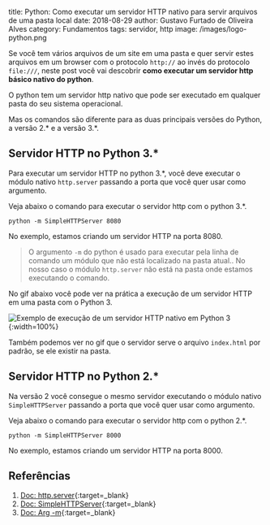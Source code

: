 title: Python: Como executar um servidor HTTP nativo para servir arquivos de uma pasta local
date: 2018-08-29
author: Gustavo Furtado de Oliveira Alves
category: Fundamentos
tags: servidor, http
image: /images/logo-python.png

Se você tem vários arquivos de um site em uma pasta e quer servir estes arquivos em um browser com o protocolo `http://` ao invés do protocolo `file:///`, neste post você vai descobrir **como executar um servidor http básico nativo do python**.

O python tem um servidor http nativo que pode ser executado em qualquer pasta do seu sistema operacional.

Mas os comandos são diferente para as duas principais versões do Python, a versão 2.\* e a versão 3.\*.

## Servidor HTTP no Python 3.\*

Para executar um servidor HTTP no python 3.\*, você deve executar o módulo nativo `http.server` passando a porta que você quer usar como argumento.

Veja abaixo o comando para executar o servidor http com o python 3.\*.

```
python -m SimpleHTTPServer 8080
```

No exemplo, estamos criando um servidor HTTP na porta 8080.

> O argumento `-m` do python é usado para executar pela linha de comando um módulo que não está localizado na pasta atual.. No nosso caso o módulo `http.server` não está na pasta onde estamos executando o comando.

No gif abaixo você pode ver na prática a execução de um servidor HTTP em uma pasta com o Python 3.

![Exemplo de execução de um servidor HTTP nativo em Python 3](/images/python-http-server.gif){:width=100%}

Também podemos ver no gif que o servidor serve o arquivo `index.html` por padrão, se ele existir na pasta.

## Servidor HTTP no Python 2.*

Na versão 2 você consegue o mesmo servidor executando o módulo nativo `SimpleHTTPServer` passando a porta que você quer usar como argumento.

Veja abaixo o comando para executar o servidor http com o python 2.*.

```
python -m SimpleHTTPServer 8000
```

No exemplo, estamos criando um servidor HTTP na porta 8000.

## Referências

1. [Doc: http.server](https://docs.python.org/3/library/http.server.html#module-http.server){:target=\_blank}
2. [Doc: SimpleHTTPServer](https://docs.python.org/2/library/simplehttpserver.html){:target=\_blank}
3. [Doc: Arg -m](https://docs.python.org/2/using/cmdline.html#cmdoption-m){:target=\_blank}
